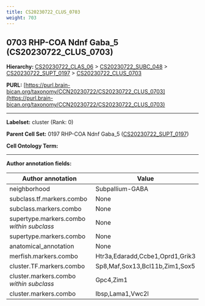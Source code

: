 ```yaml
---
title: CS20230722_CLUS_0703
weight: 703
---
```

## 0703 RHP-COA Ndnf Gaba_5 (CS20230722_CLUS_0703)
<b>Hierarchy: </b>
[CS20230722_CLAS_06](../CS20230722_CLAS_06) >
[CS20230722_SUBC_048](../CS20230722_SUBC_048) >
[CS20230722_SUPT_0197](../CS20230722_SUPT_0197) >
[CS20230722_CLUS_0703](../CS20230722_CLUS_0703)

**PURL:** [https://purl.brain-bican.org/taxonomy/CCN20230722/CS20230722_CLUS_0703](https://purl.brain-bican.org/taxonomy/CCN20230722/CS20230722_CLUS_0703)

---


**Labelset:** cluster (Rank: 0)

**Parent Cell Set:** 0197 RHP-COA Ndnf Gaba_5 ([CS20230722_SUPT_0197](../CS20230722_SUPT_0197))



**Cell Ontology Term:** 

[MARKER GENES.]: #


---

[TRANSFERRED ANNOTATIONS.]: #


[AUTHOR ANNOTATION FIELDS.]: #


**Author annotation fields:**

| Author annotation | Value |
|-------------------|-------|
|neighborhood|Subpallium-GABA|
|subclass.tf.markers.combo|None|
|subclass.markers.combo|None|
|supertype.markers.combo _within subclass_|None|
|supertype.markers.combo|None|
|anatomical_annotation|None|
|merfish.markers.combo|Htr3a,Edaradd,Ccbe1,Oprd1,Grik3|
|cluster.TF.markers.combo|Sp8,Maf,Sox13,Bcl11b,Zim1,Sox5|
|cluster.markers.combo _within subclass_|Gpc4,Zim1|
|cluster.markers.combo|Ibsp,Lama1,Vwc2l|
